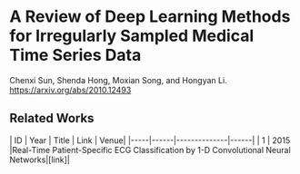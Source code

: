 # A Review of Deep Learning Methods for Irregularly Sampled Medical Time Series Data

Chenxi Sun, Shenda Hong, Moxian Song, and Hongyan Li. 
https://arxiv.org/abs/2010.12493



## Related Works

  | ID  | Year | Title  | Link | Venue|
  |-----|------|--------------|------|
  | 1   | 2015 |Real-Time Patient-Specific ECG Classification by 1-D Convolutional Neural Networks|[link]|                                                                                 
